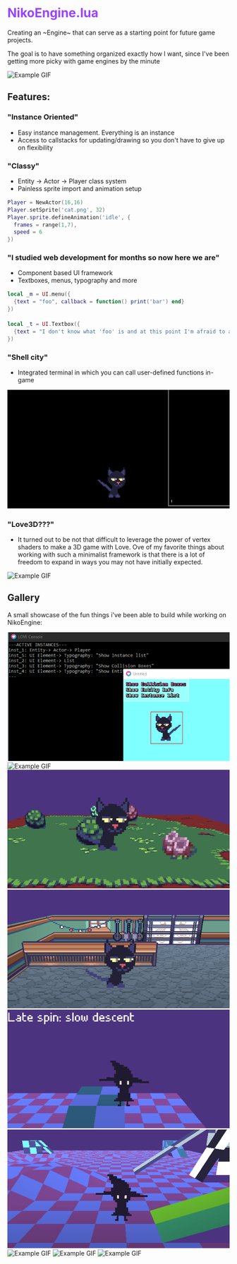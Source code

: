 # <span style="color: #94f">NikoEngine.lua</span>

Creating an ~Engine~ that can serve as a starting point for future game projects.

The goal is to have something organized exactly how I want, since I've been getting more picky with game engines by the minute

![Example GIF](asset/misc/example18.gif)

## Features:
  
  ### "Instance Oriented"
  - Easy instance management. Everything is an instance
  - Access to callstacks for updating/drawing so you don't have to give up on flexibility

  ### "Classy"
  - Entity -> Actor -> Player class system
  - Painless sprite import and animation setup

  ```lua
  Player = NewActor(16,16)
  Player.setSprite('cat.png', 32)
  Player.sprite.defineAnimation('idle', {
    frames = range(1,7),
    speed = 6
  })
  ```

  ### "I studied web development for months so now here we are"
  - Component based UI framework
  - Textboxes, menus, typography and more

  ```lua
  local _m = UI.menu({
    {text = "foo", callback = function() print('bar') end}
  })
  
  local _t = UI.Textbox({
    {text = "I don't know what 'foo' is and at this point I'm afraid to ask."}
  })
  ```

  ### "Shell city"
  - Integrated terminal in which you can call user-defined functions in-game

  ![Example GIF](asset/misc/example2.gif)


  ### "Love3D???"

  - It turned out to be not that difficult to leverage the power of vertex shaders to make a 3D game with Love. Ove of my favorite things about working with such a minimalist framework is that there is a lot of freedom to expand in ways you may not have initially expected.

  ![Example GIF](asset/misc/example10.gif)

## Gallery

A small showcase of the fun things i've been able to build while working on NikoEngine:

![Example GIF](asset/misc/example.gif)
![Example GIF](asset/misc/example3.gif)
![Example GIF](asset/misc/example5.gif)
![Example GIF](asset/misc/example8.gif)
![Example GIF](asset/misc/example12.gif)
![Example GIF](asset/misc/example13.gif)
![Example GIF](asset/misc/example15.gif)
![Example GIF](asset/misc/example16.gif)
![Example GIF](asset/misc/example18.gif)